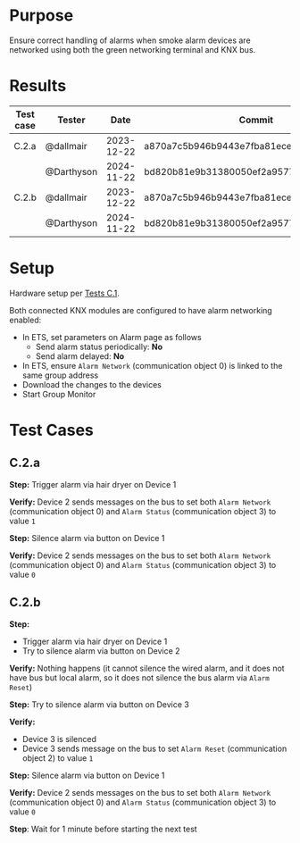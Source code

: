 # Purpose
Ensure correct handling of alarms when smoke alarm devices are networked using both the green networking terminal and KNX bus.

# Results

| Test case | Tester | Date | Commit | Result |
| --- | --- | --- | --- | :---: |
| C.2.a | @dallmair  | 2023-12-22 | a870a7c5b946b9443e7fba81ecee02e796dd77a9 | :ok: |
|       | @Darthyson | 2024-11-22 | bd820b81e9b31380050ef2a95776e714b3d819a8 | :ok: |
| C.2.b | @dallmair  | 2023-12-22 | a870a7c5b946b9443e7fba81ecee02e796dd77a9 | :ok: |
|       | @Darthyson | 2024-11-22 | bd820b81e9b31380050ef2a95776e714b3d819a8 | :ok: |

# Setup
Hardware setup per [Tests C.1](tests_C_1.md).

Both connected KNX modules are configured to have alarm networking enabled:
* In ETS, set parameters on Alarm page as follows
  - Send alarm status periodically: **No**
  - Send alarm delayed: **No**
* In ETS, ensure `Alarm Network` (communication object 0) is linked to the same group address
* Download the changes to the devices
* Start Group Monitor

# Test Cases

## C.2.a

**Step:** Trigger alarm via hair dryer on Device 1

**Verify:** Device 2 sends messages on the bus to set both `Alarm Network` (communication object 0) and `Alarm Status` (communication object 3) to value `1`

**Step:** Silence alarm via button on Device 1

**Verify:** Device 2 sends messages on the bus to set both `Alarm Network` (communication object 0) and `Alarm Status` (communication object 3) to value `0`

## C.2.b

**Step:**
* Trigger alarm via hair dryer on Device 1
* Try to silence alarm via button on Device 2

**Verify:** Nothing happens (it cannot silence the wired alarm, and it does not have bus but local alarm, so it does not silence the bus alarm via `Alarm Reset`)

**Step:** Try to silence alarm via button on Device 3

**Verify:**
* Device 3 is silenced
* Device 3 sends message on the bus to set `Alarm Reset` (communication object 2) to value `1`

**Step:** Silence alarm via button on Device 1

**Verify:** Device 2 sends messages on the bus to set both `Alarm Network` (communication object 0) and `Alarm Status` (communication object 3) to value `0`

**Step**: Wait for 1 minute before starting the next test
